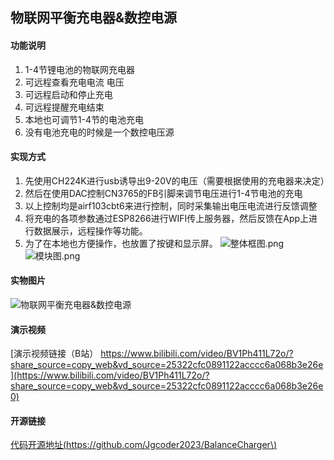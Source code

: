 ## 物联网平衡充电器&数控电源

#### 功能说明
1. 1-4节锂电池的物联网充电器
2. 可远程查看充电电流 电压
3. 可远程启动和停止充电
4. 可远程提醒充电结束
5. 本地也可调节1-4节的电池充电
6. 没有电池充电的时候是一个数控电压源

#### 实现方式
1. 先使用CH224K进行usb诱导出9-20V的电压（需要根据使用的充电器来决定）
2. 然后在使用DAC控制CN3765的FB引脚来调节电压进行1-4节电池的充电
3. 以上控制均是airf103cbt6来进行控制，同时采集输出电压电流进行反馈调整
5. 将充电的各项参数通过ESP8266进行WIFI传上服务器，然后反馈在App上进行数据展示，远程操作等功能。
6. 为了在本地也方便操作，也放置了按键和显示屏。
![整体框图.png](//image.lceda.cn/pullimage/Lhc2REHgwBn6cU9AuP0ynefK7IzBoKl9frwCYwYz.png)
![模块图.png](//image.lceda.cn/pullimage/PRQggLGNu2GYHrXxqXVnqJXF0uA56sxEvH5aobX6.png)

#### 实物图片
![物联网平衡充电器&数控电源](//image.lceda.cn/pullimage/Md1qNA0ObODXrdJOGCkB4bA5DwOfM2iFI4HWXhlf.jpeg)

#### 演示视频
[演示视频链接（B站） https://www.bilibili.com/video/BV1Ph411L72o/?share_source=copy_web&vd_source=25322cfc0891122acccc6a068b3e26e](https://www.bilibili.com/video/BV1Ph411L72o/?share_source=copy_web&vd_source=25322cfc0891122acccc6a068b3e26e0)

#### 开源链接
[代码开源地址\(https://github.com/Jgcoder2023/BalanceCharger\)](https://github.com/Jgcoder2023/BalanceCharger)